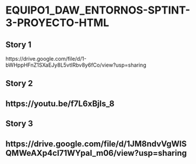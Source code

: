# EQUIPO1_DAW_ENTORNOS-SPTINT-3-PROYECTO-HTML

<h2> Story 1 </h2>
https://drive.google.com/file/d/1-bWHppHFnZ1SXaEJy8L5vtIRbv8y6fCo/view?usp=sharing
<h2> Story 2 <h2>
https://youtu.be/f7L6xBjIs_8
<h2> Story 3 <h2>
https://drive.google.com/file/d/1JM8ndvVgWlSQMWeAXp4cI71WYpaI_m06/view?usp=sharing
